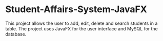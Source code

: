 # Student-Affairs-System-JavaFX

This project allows the user to add, edit, delete and search students in a table. The project uses JavaFX for the user interface and MySQL for the database.

